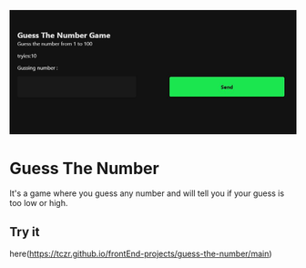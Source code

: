 ![picture of the page](mainPicture.JPG)
# Guess The Number
It's a game where you guess any number and will tell you if your guess is too low or high.

## Try it
 here(https://tczr.github.io/frontEnd-projects/guess-the-number/main)
 